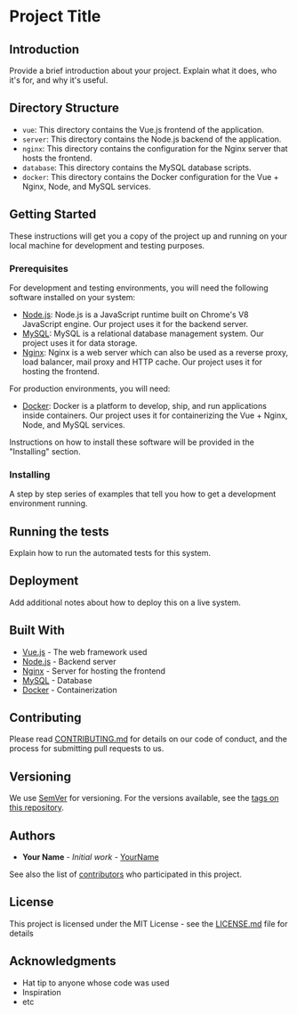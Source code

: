 # Project Title

## Introduction

Provide a brief introduction about your project. Explain what it does, who it's for, and why it's useful.

## Directory Structure

- `vue`: This directory contains the Vue.js frontend of the application.
- `server`: This directory contains the Node.js backend of the application.
- `nginx`: This directory contains the configuration for the Nginx server that hosts the frontend.
- `database`: This directory contains the MySQL database scripts.
- `docker`: This directory contains the Docker configuration for the Vue + Nginx, Node, and MySQL services.

## Getting Started

These instructions will get you a copy of the project up and running on your local machine for development and testing purposes.

### Prerequisites

For development and testing environments, you will need the following software installed on your system:

- [Node.js](https://nodejs.org/en/download/): Node.js is a JavaScript runtime built on Chrome's V8 JavaScript engine. Our project uses it for the backend server.
- [MySQL](https://dev.mysql.com/downloads/installer/): MySQL is a relational database management system. Our project uses it for data storage.
- [Nginx](https://nginx.org/en/download.html): Nginx is a web server which can also be used as a reverse proxy, load balancer, mail proxy and HTTP cache. Our project uses it for hosting the frontend.

For production environments, you will need:

- [Docker](https://docs.docker.com/get-docker/): Docker is a platform to develop, ship, and run applications inside containers. Our project uses it for containerizing the Vue + Nginx, Node, and MySQL services.

Instructions on how to install these software will be provided in the "Installing" section.

### Installing

A step by step series of examples that tell you how to get a development environment running.

## Running the tests

Explain how to run the automated tests for this system.

## Deployment

Add additional notes about how to deploy this on a live system.

## Built With

- [Vue.js](https://vuejs.org/) - The web framework used
- [Node.js](https://nodejs.org/) - Backend server
- [Nginx](https://www.nginx.com/) - Server for hosting the frontend
- [MySQL](https://www.mysql.com/) - Database
- [Docker](https://www.docker.com/) - Containerization

## Contributing

Please read [CONTRIBUTING.md](https://gist.github.com/PurpleBooth/b24679402957c63ec426) for details on our code of conduct, and the process for submitting pull requests to us.

## Versioning

We use [SemVer](http://semver.org/) for versioning. For the versions available, see the [tags on this repository](https://github.com/your/project/tags).

## Authors

- **Your Name** - *Initial work* - [YourName](https://github.com/yourname)

See also the list of [contributors](https://github.com/your/project/contributors) who participated in this project.

## License

This project is licensed under the MIT License - see the [LICENSE.md](LICENSE.md) file for details

## Acknowledgments

- Hat tip to anyone whose code was used
- Inspiration
- etc
